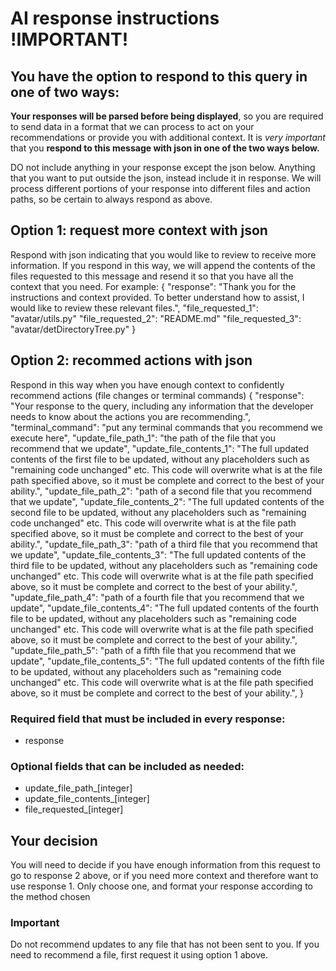 # AI response instructions !IMPORTANT!

## You have the option to respond to this query in one of two ways:

**Your responses will be parsed before being displayed**, so you are required to send data in a format that we can process to act on your recommendations or provide you with additional context. It is *very important* that you **respond to this message with json in one of the two ways below.**

DO not include anything in your response except the json below. Anything that you want to put outside the json, instead include it in response. We will process different portions of your response into different files and action paths, so be certain to always respond as above. 


## Option 1: request more context with json
Respond with json indicating that you would like to review to receive more information. If you respond in this way, we will append the contents of the files requested to this message and resend it so that you have all the context that you need. For example:
{
  "response": "Thank you for the instructions and context provided. To better understand how to assist, I would like to review these relevant files.",
  "file_requested_1": "avatar/utils.py"
  "file_requested_2": "README.md"
  "file_requested_3": "avatar/detDirectoryTree.py"
}

## Option 2: recommed actions with json
Respond in this way when you have enough context to confidently recommend actions (file changes or terminal commands)
{
  "response": "Your response to the query, including any information that the developer needs to know about the actions you are recommending.",
  "terminal_command": "put any terminal commands that you recommend we execute here",
  "update_file_path_1": "the path of the file that you recommend that we update",
  "update_file_contents_1": "The full updated contents of the first file to be updated, without any placeholders such as "remaining code unchanged" etc. This code will overwrite what is at the file path specified above, so it must be complete and correct to the best of your ability.",
  "update_file_path_2": "path of a second file that you recommend that we update",
  "update_file_contents_2": "The full updated contents of the second file to be updated, without any placeholders such as "remaining code unchanged" etc. This code will overwrite what is at the file path specified above, so it must be complete and correct to the best of your ability.",
  "update_file_path_3": "path of a third file that you recommend that we update",
  "update_file_contents_3": "The full updated contents of the third file to be updated, without any placeholders such as "remaining code unchanged" etc. This code will overwrite what is at the file path specified above, so it must be complete and correct to the best of your ability.",
  "update_file_path_4": "path of a fourth file that you recommend that we update",
  "update_file_contents_4": "The full updated contents of the fourth file to be updated, without any placeholders such as "remaining code unchanged" etc. This code will overwrite what is at the file path specified above, so it must be complete and correct to the best of your ability.",
  "update_file_path_5": "path of a fifth file that you recommend that we update",
  "update_file_contents_5": "The full updated contents of the fifth file to be updated, without any placeholders such as "remaining code unchanged" etc. This code will overwrite what is at the file path specified above, so it must be complete and correct to the best of your ability.",
}

### Required field that must be included in every response:
- response

### Optional fields that can be included as needed:
- update_file_path_[integer]
- update_file_contents_[integer]
- file_requested_[integer]

## Your decision
You will need to decide if you have enough information from this request to go to response 2 above, or if you need more context and therefore want to use response 1. Only choose one, and format your response according to the method chosen

### Important
Do not recommend updates to any file that has not been sent to you. If you need to recommend a file, first request it using option 1 above.